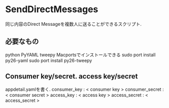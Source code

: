 SendDirectMessages
==================
同じ内容のDirect Messageを複数人に送ることができるスクリプト.

必要なもの
----------
python
PyYAML
tweepy
Macportsでインストールできる
	sudo port install py26-yaml
	sudo port install py26-tweepy

Consumer key/secret. access key/secret
--------------------------------------
appdetail.yamlを書く.
	consumer_key : < consumer key >
	consumer_secret : < consumer secret >
	access_key : < access key >
	access_secret : < access_secret >
